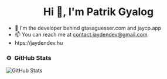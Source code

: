 <h1 align="center">Hi 👋, I'm Patrik Gyalog</h1>


- 👋 I'm the developer behind gtasaguesser.com and jaycp.app
- 📫 You can reach me at contact.jaydendev@gmail.com
- htps://jaydendev.hu
### ⚙️ &nbsp;GitHub Stats
![GitHub Stats](https://github-readme-streak-stats.herokuapp.com/?user=jaydendeveloper&theme=dark&hide_border=true)
